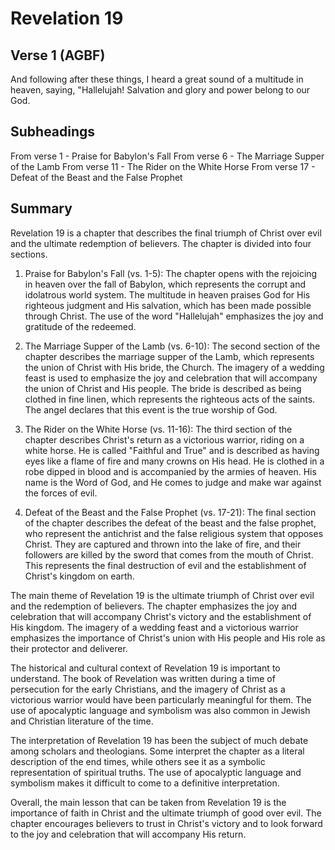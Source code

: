# Revelation 19

## Verse 1 (AGBF)

And following after these things, I heard a great sound of a multitude in heaven, saying, "Hallelujah! Salvation and glory and power belong to our God.

## Subheadings

From verse 1 - Praise for Babylon's Fall
From verse 6 - The Marriage Supper of the Lamb
From verse 11 - The Rider on the White Horse
From verse 17 - Defeat of the Beast and the False Prophet

## Summary

Revelation 19 is a chapter that describes the final triumph of Christ over evil and the ultimate redemption of believers. The chapter is divided into four sections.

1. Praise for Babylon's Fall (vs. 1-5): The chapter opens with the rejoicing in heaven over the fall of Babylon, which represents the corrupt and idolatrous world system. The multitude in heaven praises God for His righteous judgment and His salvation, which has been made possible through Christ. The use of the word "Hallelujah" emphasizes the joy and gratitude of the redeemed.

2. The Marriage Supper of the Lamb (vs. 6-10): The second section of the chapter describes the marriage supper of the Lamb, which represents the union of Christ with His bride, the Church. The imagery of a wedding feast is used to emphasize the joy and celebration that will accompany the union of Christ and His people. The bride is described as being clothed in fine linen, which represents the righteous acts of the saints. The angel declares that this event is the true worship of God.

3. The Rider on the White Horse (vs. 11-16): The third section of the chapter describes Christ's return as a victorious warrior, riding on a white horse. He is called "Faithful and True" and is described as having eyes like a flame of fire and many crowns on His head. He is clothed in a robe dipped in blood and is accompanied by the armies of heaven. His name is the Word of God, and He comes to judge and make war against the forces of evil.

4. Defeat of the Beast and the False Prophet (vs. 17-21): The final section of the chapter describes the defeat of the beast and the false prophet, who represent the antichrist and the false religious system that opposes Christ. They are captured and thrown into the lake of fire, and their followers are killed by the sword that comes from the mouth of Christ. This represents the final destruction of evil and the establishment of Christ's kingdom on earth.

The main theme of Revelation 19 is the ultimate triumph of Christ over evil and the redemption of believers. The chapter emphasizes the joy and celebration that will accompany Christ's victory and the establishment of His kingdom. The imagery of a wedding feast and a victorious warrior emphasizes the importance of Christ's union with His people and His role as their protector and deliverer.

The historical and cultural context of Revelation 19 is important to understand. The book of Revelation was written during a time of persecution for the early Christians, and the imagery of Christ as a victorious warrior would have been particularly meaningful for them. The use of apocalyptic language and symbolism was also common in Jewish and Christian literature of the time.

The interpretation of Revelation 19 has been the subject of much debate among scholars and theologians. Some interpret the chapter as a literal description of the end times, while others see it as a symbolic representation of spiritual truths. The use of apocalyptic language and symbolism makes it difficult to come to a definitive interpretation.

Overall, the main lesson that can be taken from Revelation 19 is the importance of faith in Christ and the ultimate triumph of good over evil. The chapter encourages believers to trust in Christ's victory and to look forward to the joy and celebration that will accompany His return.